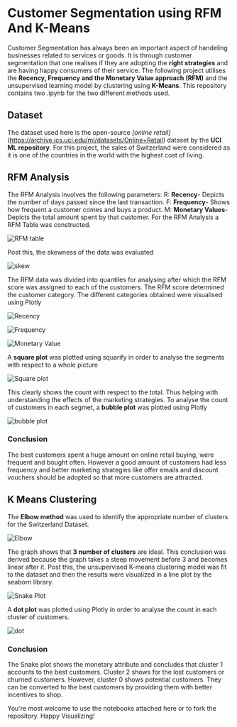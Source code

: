 # Customer Segmentation using RFM And K-Means
Customer Segmentation has always been an important aspect of handeling businesses related to services or goods. It is through customer segmentation that one realises if they are adopting the **right strategies** and are having happy consumers of their service. 
The following project utilises the **Recency, Frequency and the Monetary Value approach (RFM)** and the unsupervised learning model by clustering using **K-Means**.
This repository contains two .ipynb for the two different methods used.

## Dataset
The dataset used here is the open-source *[online retail]*(https://archive.ics.uci.edu/ml/datasets/Online+Retail) dataset by the **UCI ML repository**. For this project, the sales of Switzerland were considered as it is one of the countries in the world with the highest cost of living. 

## RFM Analysis
The RFM Analysis involves the following parameters:
R: **Recency**- Depicts the number of days passed since the last transaction.
F: **Frequency**- Shows how frequent a customer comes and buys a product.
M: **Monetary Values**- Depicts the total amount spent by that customer.
For the RFM Analysis a RFM Table was constructed.

![RFM table](https://github.com/Vidushi-Gupta/Customer_Segmentation/blob/master/Visualization/RFM%20Table.png)

Post this, the skewness of the data was evaluated

![skew](https://github.com/Vidushi-Gupta/Customer_Segmentation/blob/master/Visualization/skew.png)

The RFM data was divided into quantiles for analysing after which the RFM score was assigned to each of the customers.
The RFM score determined the customer category.
The different categories obtained were visualised using Plotly

![Recency](https://github.com/Vidushi-Gupta/Customer_Segmentation/blob/master/Visualization/Recency.png)

![Frequency](https://github.com/Vidushi-Gupta/Customer_Segmentation/blob/master/Visualization/Frequency.png)

![Monetary Value](https://github.com/Vidushi-Gupta/Customer_Segmentation/blob/master/Visualization/Monetary.png)

A **square plot** was plotted using squarify in order to analyse the segments with respect to a whole picture

![Square plot](https://github.com/Vidushi-Gupta/Customer_Segmentation/blob/master/Visualization/square%20plot%20segments.png)

This clearly shows the count with respect to the total. Thus helping with understanding the effects of the marketing strategies. 
To analyse the count of customers in each segmet, a **bubble plot** was plotted using Plotly

![bubble plot](https://github.com/Vidushi-Gupta/Customer_Segmentation/blob/master/Visualization/bubble%20plot.png)

### Conclusion
The best customers spent a huge amount on online retail buying, were frequent and bought often. However a good amount of customers had less frequency and better marketing strategies like offer emails and discount vouchers should be adopted so that more customers are attracted.


## K Means Clustering
The **Elbow method** was used to identify the appropriate number of clusters for the Switzerland Dataset.

![Elbow](https://github.com/Vidushi-Gupta/Customer_Segmentation/blob/master/Visualization/Elbow%20method.png)

The graph shows that **3 number of clusters** are ideal. This conclusion was derived because the graph takes a steep movement before 3 and becomes linear after it.
Post this, the unsupervised K-means clustering model was fit to the dataset and then the results were visualized in a line plot by the seaborn library.

![Snake Plot](https://github.com/Vidushi-Gupta/Customer_Segmentation/blob/master/Visualization/Snake%20plot.png)

A **dot plot** was plotted using Plotly in order to analyse the count in each cluster of customers.

![dot](https://github.com/Vidushi-Gupta/Customer_Segmentation/blob/master/Visualization/clusters%20dot%20plots.png)

### Conclusion
The Snake plot shows the monetary attribute and concludes that cluster 1 accounts to the best customers.
Cluster 2 shows for the lost customers or churned customers. However, cluster 0 shows potential customers. They can be converted to the best customers by providing them with better incentives to shop.

You're most welcome to use the notebooks attached here or to fork the repository.
Happy Visualizing!
